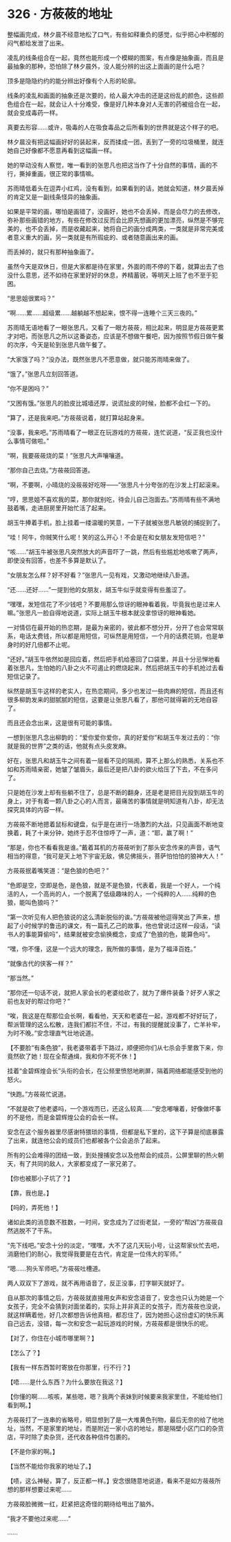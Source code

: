 # 326 · 方莜莜的地址

整幅画完成，林夕晨不经意地松了口气，有些如释重负的感觉，似乎把心中积郁的闷气都给发泄了出来。

凌乱的线条组合在一起，竟然也能形成一个模糊的图案，有点像是抽象画，而且是最抽象的那种，恐怕除了林夕晨外，没人能分辨的出这上面画的是什么吧？

顶多是隐隐约约的能分辨出好像有个人形的轮廓。

线条的凌乱和画面的抽象还是次要的，给人最大冲击的还是这纷乱的颜色，这些颜色组合在一起，就会让人十分难受，像是好几种本身对人无害的药被组合在一起，就会变成毒药一样。

真要去形容……或许，吸毒的人在吸食毒品之后所看到的世界就是这个样子的吧。

林夕晨没有把这幅画好好的装起来，反而揉成一团，丢到了一旁的垃圾桶里，就连她自己好像都不愿意再看到这幅画一样。

她的举动没有人察觉，唯一看到的张思凡也把这当作了十分自然的事情，画的不行，撕掉重画，很正常的事情嘛。

苏雨晴低着头在逗弄小红鸡，没有看到，如果看到的话，她就会知道，林夕晨丢掉的肯定又是一副线条怪异的抽象画。

如果是平常的画，哪怕是画错了，没画好，她也不会丢掉，而是会尽力的去修改，弥补那些画错的地方，有些在修改过反而会比原先想画的更加漂亮，纵然是不够完美的，也不会丢掉，而是收藏起来，她将自己的画分成两类，一类就是非常完美或者意义重大的画，另一类就是有所瑕疵的、或者随意画出来的画。

而丢掉的，就只有那种抽象画了。

虽然今天是双休日，但是大家都是待在家里，外面的雨不停的下着，就算出去了也没什么意思，还不如待在家里好好的休息，养精蓄锐，等明天上班了也不至于犯困。

“思思姐很累吗？”

“啊……累……超级累……越躺越不想起来，恨不得一连睡个三天三夜的。”

苏雨晴无语地看了一眼张思凡，又看了一眼方莜莜，相比起来，明显是方莜莜更累才对吧，而张思凡之所以这番姿态，应该是不想做午餐吧，因为按照节假日做午餐的次序，今天是轮到张思凡做午餐了。

“大家饿了吗？”没办法，既然张思凡不愿意做，就只能苏雨晴来做了。

“饿了。”张思凡立刻回答道。

“你不是困吗？”

“又困有饿。”张思凡的脸皮比城墙还厚，说谎扯皮的时候，脸都不会红一下的。

“算了，还是我来吧。”方莜莜说着，就打算站起身来。

“没事，我来吧。”苏雨晴看了一眼正在玩游戏的方莜莜，连忙说道，“反正我也没什么事情可做啦。”

“啊，我要莜莜烧的菜！”张思凡大声嚷嚷道。

“那你自己去烧。”方莜莜回答道。

“啊，不要啊，小晴烧的没莜莜好吃呀——”张思凡十分夸张的在沙发上打起滚来。

“哼，思思姐不喜欢我的菜，那你就别吃，待会儿自己泡面去。”苏雨晴有些不满地鼓着嘴，走进厨房里开始忙活了起来。

胡玉牛捧着手机，脸上挂着一缕温暖的笑意，一下子就被张思凡敏锐的捕捉到了。

“哇！阿牛，你贼笑什么呢！笑的这么开心！不会是在和女朋友发短信吧？”

“咳……”胡玉牛被张思凡突然放大的声音吓了一跳，然后有些尴尬地咳嗽了两声，即使没有回答，也差不多算是默认了。

“女朋友怎么样？好不好看？”张思凡一见有戏，又激动地继续八卦道。

“还……还好……”一提到他的女朋友，胡玉牛似乎就变得有些羞涩了。

“嘿嘿，发短信花了不少钱吧？不要用那么惊讶的眼神看着我，毕竟我也是过来人嘛。”张思凡一脸自得地说道，实际上胡玉牛根本就没拿惊讶的眼神看她。

一对情侣在最开始的热恋期，是最为亲密的，彼此都不想分开，分开了也会常常联系，电话太费钱，所以都是用短信，可纵然是用短信，一个月的话费花销，也是单身时的好几倍都不止呢。

“还好。”胡玉牛依然如是回应着，然后把手机给塞回了口袋里，并且十分忌惮地看着张思凡，生怕她的八卦之火不可遏止的燃烧起来，然后把胡玉牛的手机抢过去看短信记录了。

纵然是胡玉牛这样的老实人，在热恋期间，多少也发过一些肉麻的短信，而且还有很多柳韵发来的甜腻腻的短信，这要是让张思凡看了，那他可就得窘的无地自容了。

而且还会念出来，这是很有可能的事情。

一想到张思凡念出柳韵的：“爱你爱你爱你，真的好爱你”和胡玉牛发过去的：“你就是我的世界”之类的话，他就有点头皮发麻。

好在，张思凡和胡玉牛之间有着一层看不见的隔阂，算不上那么的熟悉，关系也不如和苏雨晴亲密，她皱了皱眉头，最后还是把八卦的欲火给压了下去，不在多问了。

只是她在沙发上却有些躺不住了，总是不断的翻身，还是老是把目光投到胡玉牛的身上，对于有着一颗八卦之心的人而言，最痛苦的事情就是明知道有八卦，却无法探究具体的内容一样。

方莜莜不断地摁着鼠标和键盘，似乎是在进行一场激烈的大战，只见画面不断地变换着，耗了十来分钟，她终于忍不住惊呼了一声，道：“耶，赢了啊！”

“那是，你也不看看我是谁。”戴着耳机的方莜莜听到了那头安念传来的声音，语气相当的得意，“我可是天上地下宇宙无敌，佛见佛摇头，菩萨怕怕怕的狼神大人！”

方莜莜抿着嘴笑道：“是色狼的色吧？”

“色即是空，空即是色，是色狼，就是不是色狼，代表着，我是一个好人，一个纯洁的人，一个高尚的人，一个脱离了低级趣味的人，一个纯粹的人……纯粹的色狼，能叫色狼吗？”

“第一次听见有人把色狼说的这么清新脱俗的诶。”方莜莜被他逗得笑出了声来，想起了小时候学的鲁迅的课文，有一篇孔乙己的故事，他也曾说过这样一段话，“读书人的事能算偷吗”，结果就被安念偷换概念，变成了“色狼的色，能算色吗”。

“嘿，你不懂，这是一个远大的理念，我所做的事情，是为了福泽百姓。”

“就像古代的侠客一样？”

“那当然。”

“那你还一句话不说，就把人家会长的老婆给砍了，就为了爆件装备？好歹人家之前也友好的帮过你吧？”

“唉，我这是在帮那位会长啊，看看他，天天和老婆在一起，游戏都不好好玩了，帮派管理的这么松散，连我们都拦不住，不过，有我的提醒就没事了，亡羊补牢，为时不晚。”安念理直气壮地说道。

【不要脸“有条色狼”，我老婆带着手下路过，顺便把你们从七杀会手里救下来，你竟然砍了她！现在全帮通缉，我和你不死不休！】

挂着“金碧辉煌会长”头衔的会长，在公频里愤怒地刷屏，隔着网络都能感受到他的怒火。

“快跑。”方莜莜忙说道。

“不就是砍了他老婆吗，一个游戏而已，还这么较真……”安念嘟嚷着，好像做坏事的不是他，而是金碧辉煌公会的会长一样。

安念在这个服务器里尽感谢特猥琐的事情，但都是私下里的，这下子算是彻底暴露了出来，就连他公会的成员们也都被各个公会追杀了起来。

所有的公会难得的团结一致，到处搜捕安念以及他帮会的成员，公屏里聊的热火朝天，有了共同的敌人，大家都变成了一家兄弟了。

【你也被那小子坑了？】

【靠，我也是。】

【吗的，弄死他！】

诸如此类的消息数不胜数，一时间，安念成为了过街老鼠，一旁的“帮凶”方莜莜自然逃脱不了干系。

“先下线吧。”安念十分的淡定，“嘿嘿，大不了这几天玩小号，让这帮家伙忙去吧，消磨他们的耐心，我觉得我要是在古代，肯定是一位伟大的军师。”

“嗯……狗头军师吧。”方莜莜吐槽道。

两人双双下了游戏，就不再用语音了，反正没事，打字聊天就好了。

自从那次的事情之后，方莜莜就直接用女声和安念语音了，安念也只认为她是一个女孩子，完全不会猜到对面坐着的，实际上并非真正的女孩子，而方莜莜也没说，就这样瞒着他，好几次都想告诉他真相，都忍住了，因为她担心这份虚幻的快乐离自己远去，没错，每一次和安念一起玩游戏的时候，方莜莜都是很快乐的呢。

【对了，你住在小城市哪里啊？】

【怎么了？】

【我有一样东西暂时寄放在你那里，行不行？】

【唔……是什么东西？为什么要放在我这？】

【你懂的啊……咳咳，某些嗯，嗯？我两个表妹到时候要来我家里住，不能给他们看到啊。】

方莜莜打了一连串的省略号，明显想到了是一大堆黄色刊物，最后无奈的给了他地址，当然，不是家里的地址，而是附近一家小店的地址，那是隔壁小区门口的杂货店，平时除了卖杂货，还代收各种信件包裹的。

【不是你家的啊。】

【当然不能给你我家的地址了。】

【啧，这么神秘，算了，反正都一样。】安念很随意地说道，看来不是如方莜莜所想的那样想要过来呢……

方莜莜脸微微一红，赶紧把这奇怪的期待给甩出了脑外。

“我才不要他过来呢……”

……
